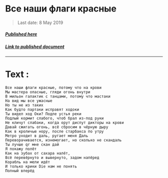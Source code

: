 # Все наши флаги красные

> Last date: 8 May 2019

##### [Published here](http://vk.com/zimnurov_mf)

##### [Link to published document](https://vk.com/wall-52918906_406)

---

# Text :

```
Все наши флаги красные, потому что на крови
Мы мастера опасные, гляди огонь внутри
В мильон галактик с танцами, потому что мастаки
На вид мы все ужасные
Но ты не из таких
Как будто партаки исправят ходоки
Ты видел ход Оки? Подле устья реки
Подлый кормит слабого, чтоб брал из-под руки
Не кличут слабаки, когда орут диспут дикторы на крови
Давай сжигать огонь, всё сбросим в чёрную дыру
Как в кроличью нору, после старбакса по утру
Метро уходит в даль, ругает меня Даль
Переворачивается, изнемогает, но сколько не скандаль
Ты лучше qr мне скан дай
Я покажу полёт
Как на зубах от сахара налёт,
Всё перевёрнуто и вывернуто, задом напёред
Корабль на мели идёт
И только крики Die нам не понять
Полный вперёд
```

